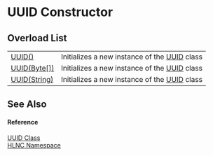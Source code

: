 # UUID Constructor


## Overload List
<table>
<tr>
<td><a href="M_HLNC_UUID__ctor">UUID()</a></td>
<td>Initializes a new instance of the <a href="T_HLNC_UUID">UUID</a> class</td></tr>
<tr>
<td><a href="M_HLNC_UUID__ctor_1">UUID(Byte[])</a></td>
<td>Initializes a new instance of the <a href="T_HLNC_UUID">UUID</a> class</td></tr>
<tr>
<td><a href="M_HLNC_UUID__ctor_2">UUID(String)</a></td>
<td>Initializes a new instance of the <a href="T_HLNC_UUID">UUID</a> class</td></tr>
</table>

## See Also


#### Reference
<a href="T_HLNC_UUID">UUID Class</a>  
<a href="N_HLNC">HLNC Namespace</a>  
